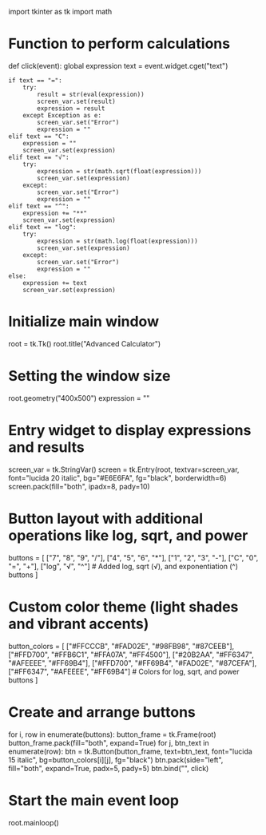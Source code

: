 import tkinter as tk
import math

# Function to perform calculations
def click(event):
    global expression
    text = event.widget.cget("text")
    
    if text == "=":
        try:
            result = str(eval(expression))
            screen_var.set(result)
            expression = result
        except Exception as e:
            screen_var.set("Error")
            expression = ""
    elif text == "C":
        expression = ""
        screen_var.set(expression)
    elif text == "√":
        try:
            expression = str(math.sqrt(float(expression)))
            screen_var.set(expression)
        except:
            screen_var.set("Error")
            expression = ""
    elif text == "^":
        expression += "**"
        screen_var.set(expression)
    elif text == "log":
        try:
            expression = str(math.log(float(expression)))
            screen_var.set(expression)
        except:
            screen_var.set("Error")
            expression = ""
    else:
        expression += text
        screen_var.set(expression)

# Initialize main window
root = tk.Tk()
root.title("Advanced Calculator")

# Setting the window size
root.geometry("400x500")
expression = ""

# Entry widget to display expressions and results
screen_var = tk.StringVar()
screen = tk.Entry(root, textvar=screen_var, font="lucida 20 italic", bg="#E6E6FA", fg="black", borderwidth=6)
screen.pack(fill="both", ipadx=8, pady=10)

# Button layout with additional operations like log, sqrt, and power
buttons = [
    ["7", "8", "9", "/"],
    ["4", "5", "6", "*"],
    ["1", "2", "3", "-"],
    ["C", "0", "=", "+"],
    ["log", "√", "^"]  # Added log, sqrt (√), and exponentiation (^) buttons
]

# Custom color theme (light shades and vibrant accents)
button_colors = [
    ["#FFCCCB", "#FAD02E", "#98FB98", "#87CEEB"],
    ["#FFD700", "#FFB6C1", "#FFA07A", "#FF4500"],
    ["#20B2AA", "#FF6347", "#AFEEEE", "#FF69B4"],
    ["#FFD700", "#FF69B4", "#FAD02E", "#87CEFA"],
    ["#FF6347", "#AFEEEE", "#FF69B4"]  # Colors for log, sqrt, and power buttons
]

# Create and arrange buttons
for i, row in enumerate(buttons):
    button_frame = tk.Frame(root)
    button_frame.pack(fill="both", expand=True)
    for j, btn_text in enumerate(row):
        btn = tk.Button(button_frame, text=btn_text, font="lucida 15 italic", bg=button_colors[i][j], fg="black")
        btn.pack(side="left", fill="both", expand=True, padx=5, pady=5)
        btn.bind("<Button-1>", click)

# Start the main event loop
root.mainloop()
